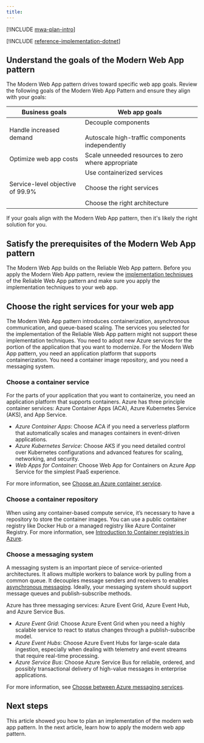 ```yaml
---
title: 
---
```


[!INCLUDE [mwa-plan-intro](../includes/mwa-plan-intro.md)]

[!INCLUDE [reference-implementation-dotnet](../includes/reference-implementation-dotnet.md)]

## Understand the goals of the Modern Web App pattern

The Modern Web App pattern drives toward specific web app goals. Review the following goals of the Modern Web App Pattern and ensure they align with your goals:

| Business goals                        | Web app goals                        |
|---------------------------------------|--------------------------------------|
| Handle increased demand               | Decouple components<br><br>Autoscale high-traffic components independently|
| Optimize web app costs                | Scale unneeded resources to zero where appropriate |
| Service-level objective of 99.9%      | Use containerized services<br><br>Choose the right services<br><br>Choose the right architecture|

If your goals align with the Modern Web App pattern, then it's likely the right solution for you.

## Satisfy the prerequisites of the Modern Web App pattern

The Modern Web App builds on the Reliable Web App pattern. Before you apply the Modern Web App pattern, review the [implementation techniques](../../overview.md#principles-and-implementation-techniques-of-the-reliable-web-app-pattern) of the Reliable Web App pattern and make sure you apply the implementation techniques to your web app.

## Choose the right services for your web app

The Modern Web App pattern introduces containerization, asynchronous communication, and queue-based scaling. The services you selected for the implementation of the Reliable Web App pattern might not support these implementation techniques. You need to adopt new Azure services for the portion of the application that you want to modernize. For the Modern Web App pattern, you need an application platform that supports containerization. You need a container image repository, and you need a messaging system.

### Choose a container service

For the parts of your application that you want to containerize, you need an application platform that supports containers. Azure has three principle container services: Azure Container Apps (ACA), Azure Kubernetes Service (AKS), and App Service.

- *Azure Container Apps*: Choose ACA if you need a serverless platform that automatically scales and manages containers in event-driven applications.
- *Azure Kubernetes Service*: Choose AKS if you need detailed control over Kubernetes configurations and advanced features for scaling, networking, and security.
- *Web Apps for Container*: Choose Web App for Containers on Azure App Service for the simplest PaaS experience.

For more information, see [Choose an Azure container service](/azure/architecture/guide/choose-azure-container-service).

### Choose a container repository

When using any container-based compute service, it’s necessary to have a repository to store the container images. You can use a public container registry like Docker Hub or a managed registry like Azure Container Registry. For more information, see [Introduction to Container registries in Azure](/azure/container-registry/container-registry-intro).

### Choose a messaging system

A messaging system is an important piece of service-oriented architectures. It allows multiple workers to balance work by pulling from a common queue. It decouples message senders and receivers to enables [asynchronous messaging](/azure/architecture/guide/technology-choices/messaging). Ideally, your messaging system should support message queues and publish-subscribe methods.

Azure has three messaging services: Azure Event Grid, Azure Event Hub, and Azure Service Bus.

- *Azure Event Grid*: Choose Azure Event Grid when you need a highly scalable service to react to status changes through a publish-subscribe model.
- *Azure Event Hubs*: Choose Azure Event Hubs for large-scale data ingestion, especially when dealing with telemetry and event streams that require real-time processing.
- *Azure Service Bus*: Choose Azure Service Bus for reliable, ordered, and possibly transactional delivery of high-value messages in enterprise applications.

For more information, see [Choose between Azure messaging services](https://learn.microsoft.com/azure/service-bus-messaging/compare-messaging-services).

## Next steps

This article showed you how to plan an implementation of the modern web app pattern. In the next article, learn how to apply the modern web app pattern.
